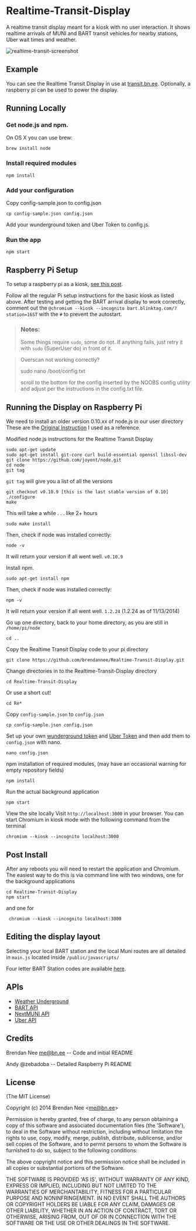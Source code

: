 # Realtime-Transit-Display

A realtime transit display meant for a kiosk with no user interaction.  It shows realtime arrivals of MUNI and BART transit vehicles for nearby stations, Uber wait times and weather.

![realtime-transit-screenshot](https://cloud.githubusercontent.com/assets/5246402/6420623/7a6c7802-be7c-11e4-9f2e-da9056f5f155.png)
## Example
You can see the Realtime Transit Display in use at
[transit.bn.ee](http://transit.bn.ee).  Optionally, a raspberry pi can be used to
power the display.

## Running Locally

### Get node.js and npm.

On OS X you can use brew:

    brew install node

### Install required modules

    npm install

### Add your configuration

Copy config-sample.json to config.json

    cp config-sample.json config.json

Add your wunderground token and Uber Token to config.js.

### Run the app

    npm start

## Raspberry Pi Setup
To setup a raspberry pi as a kiosk, [see this
post](http://blog.bn.ee/2013/01/11/building-a-real-time-transit-information-kiosk-with-raspberry-pi/).

Follow all the regular Pi setup instructions for the basic kiosk as listed above.  After testing and getting the BART arrival display to work correctly, comment out the `@chromium --kiosk --incognito
bart.blinktag.com/?station=16ST` with the `#` to prevent the autostart.

> ### Notes:
> Some things require `sudo`, some do not. If anything fails, just retry it with `sudo` (SuperUser do) in front of it.

>Overscan not working correctly?
>
>    sudo nano /boot/config.txt
>
> scroll to the bottom for the config inserted by the NOOBS config utility and adjust per the instructions in the config.txt file.

## Running the Display on Raspberry Pi
We need to install an older version 0.10.xx of node.js in our user directory These are the [Original Instruction](https://ariejan.net/2011/10/24/installing-node-js-and-npm-on-ubuntu-debian/) I used as a reference.

Modified node.js instructions for the Realtime Transit Display

    sudo apt-get update
    sudo apt-get install git-core curl build-essential openssl libssl-dev
    git clone https://github.com/joyent/node.git
    cd node
    git tag
`git tag` will give you a list of all the versions

    git checkout v0.10.9 [this is the last stable version of 0.10]
    ./configure
    make
This will take a while . . . like 2+ hours

    sudo make install

Then, check if node was installed correctly:

    node -v

It will return your version if all went well. `v0.10.9`

Install npm.

    sudo apt-get install npm

Then, check if node was installed correctly:

    npm -v

It will return your version if all went well. `1.2.24` (1.2.24 as of 11/13/2014)

Go up one directory, back to your home directory, as you are still in `/home/pi/node`

    cd ..

Copy the Realtime Transit Display code to your pi directory

    git clone https://github.com/brendannee/Realtime-Transit-Display.git

Change directories in to the Realtime-Transit-Display directory

    cd Realtime-Transit-Display

 Or use a short cut!

    cd Re*

Copy `config-sample.json` to `config.json`

    cp config-sample.json config.json

Set up your own [wunderground token](http://www.wunderground.com/weather/api/) and [Uber Token](https://developer.uber.com) and then add them to `config.json` with nano.

    nano config.json

npm installation of required modules, (may have an occasional warning for empty repository fields)

    npm install

Run the actual background application

    npm start

View the site locally Visit `http://localhost:3000` in your browser.
You can start Chromium in kiosk mode with the following command from the terminal

    chromium --kiosk --incognito localhost:3000

## Post Install
After any reboots you will need to restart the application and Chromium.  The easiest way to do this is via command line with two windows, one for the background applications

    cd Realtime-Transit-Display
    npm start

 and one for

     chromium --kiosk --incognito localhost:3000

## Editing the display layout

Selecting your local BART station and the local Muni routes are all detailed in `main.js` located inside `/public/javascripts/`

Four letter BART Station codes are available [here](http://api.bart.gov/docs/overview/abbrev.aspx).

## APIs
* [Weather Underground](http://www.wunderground.com/weather/api/d/docs)
* [BART API](http://api.bart.gov)
* [NextMUNI API](http://api-portal.anypoint.mulesoft.com/nextbus/api/nextbus-api/docs/reference)
* [Uber API](https://developer.uber.com)

## Credits
Brendan Nee me@bn.ee -- Code and initial README

Andy @zebadoba -- Detailed Raspberry Pi README

## License

(The MIT License)

Copyright (c) 2014 Brendan Nee &lt;me@bn.ee&gt;

Permission is hereby granted, free of charge, to any person obtaining
a copy of this software and associated documentation files (the
'Software'), to deal in the Software without restriction, including
without limitation the rights to use, copy, modify, merge, publish,
distribute, sublicense, and/or sell copies of the Software, and to
permit persons to whom the Software is furnished to do so, subject to
the following conditions:

The above copyright notice and this permission notice shall be
included in all copies or substantial portions of the Software.

THE SOFTWARE IS PROVIDED 'AS IS', WITHOUT WARRANTY OF ANY KIND,
EXPRESS OR IMPLIED, INCLUDING BUT NOT LIMITED TO THE WARRANTIES OF
MERCHANTABILITY, FITNESS FOR A PARTICULAR PURPOSE AND NONINFRINGEMENT.
IN NO EVENT SHALL THE AUTHORS OR COPYRIGHT HOLDERS BE LIABLE FOR ANY
CLAIM, DAMAGES OR OTHER LIABILITY, WHETHER IN AN ACTION OF CONTRACT,
TORT OR OTHERWISE, ARISING FROM, OUT OF OR IN CONNECTION WITH THE
SOFTWARE OR THE USE OR OTHER DEALINGS IN THE SOFTWARE.
